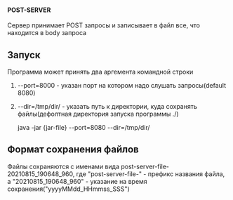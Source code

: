 #### POST-SERVER
Сервер принимает POST запросы и записывает в файл все, что находится в body запроса

## Запуск

Программа может принять два аргемента командной строки
1) --port=8000 - указан порт на котором надо слушать запросы(default 8080)
2) --dir=/tmp/dir/ - указать путь к директории, куда сохранять файлы(дефолтная директория запуска программы ./)


    java -jar {jar-file} --port=8080 --dir=/tmp/dir/

## Формат сохранения файлов
Файлы сохраняются с именами вида post-server-file-20210815_190648_960, где "post-server-file-" - префикс названия файла, а "20210815_190648_960" - указание на время сохранения("yyyyMMdd_HHmmss_SSS")